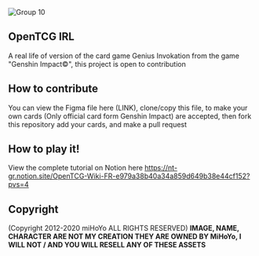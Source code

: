 ![Group 10](https://github.com/CroissantDuNord/OpenTCG/assets/79372025/c3163d32-298a-4e1b-8457-a15b89a7448f)

## OpenTCG IRL
A real life of version of the card game Genius Invokation from the game "Genshin Impact©", this project is open to contribution

## How to contribute
You can view the Figma file here (LINK), clone/copy this file, to make your own cards (Only official card form Genshin Impact) are accepted, then fork this repository add your cards, and make a pull request 

## How to play it!
View the complete tutorial on Notion here https://nt-gr.notion.site/OpenTCG-Wiki-FR-e979a38b40a34a859d649b38e44cf152?pvs=4

## Copyright
(Copyright 2012-2020 miHoYo ALL RIGHTS RESERVED)
**IMAGE, NAME, CHARACTER ARE NOT MY CREATION THEY ARE OWNED BY MiHoYo, I WILL NOT / AND YOU WILL RESELL ANY OF THESE ASSETS**
